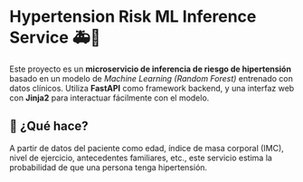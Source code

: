 # Hypertension Risk ML Inference Service 🚑🧠

Este proyecto es un **microservicio de inferencia de riesgo de hipertensión** basado en un modelo de *Machine Learning (Random Forest)* entrenado con datos clínicos. Utiliza **FastAPI** como framework backend, y una interfaz web con **Jinja2** para interactuar fácilmente con el modelo.

## 🧠 ¿Qué hace?

A partir de datos del paciente como edad, índice de masa corporal (IMC), nivel de ejercicio, antecedentes familiares, etc., este servicio estima la probabilidad de que una persona tenga hipertensión.